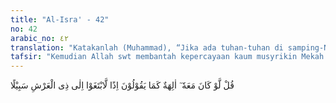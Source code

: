 ```yaml
---
title: "Al-Isra' - 42"
no: 42
arabic_no: ٤٢
translation: "Katakanlah (Muhammad), “Jika ada tuhan-tuhan di samping-Nya, sebagai-mana yang mereka katakan, niscaya tuhan-tuhan itu mencari jalan kepada Tuhan yang mempunyai ’Arsy.”"
tafsir: "Kemudian Allah swt membantah kepercayaan kaum musyrikin Mekah dengan memerintahkan kepada Rasul-Nya agar mengatakan kepada mereka bahwa jika ada tuhan-tuhan selain Dia, niscaya tuhan-tuhan yang mereka persekutukan itu akan mencari jalan untuk menyampaikan apa yang mereka inginkan kepada Allah yang mempunyai Arasy, yang kekuasaan-Nya meliputi langit, bumi, dan benda-benda lainnya. Sudah tentu tuhan-tuhan yang mereka persekutukan itu memohon lebih dulu dan menghambakan dirinya kepada-Nya. Maka cara mereka meminta kepada Allah dengan perantaraan tuhan-tuhan itu sudah menempuh jalan yang berliku-liku. Mengapa mereka tidak langsung menyembah dan memohon saja kepada Allah Yang Maha Esa.\n\nAyat ini mengandung sindiran kepada kaum musyrikin Mekah agar mereka menyembah hanya kepada Allah Yang Maha Esa, dan melarang mereka mengada-adakan tuhan yang lain sebagai perantara yang dapat menyampaikan keinginan mereka kepada Zat Yang Maha Esa. Allah tidak menyukai adanya perantara-perantara seperti yang mereka yakini, bahkan Allah telah melarang manusia mengadakan perantara-perantara seperti itu melalui wahyu yang telah disampaikan oleh para rasul-Nya."
---
```

قُلْ لَّوْ كَانَ مَعَهٗ ٓ اٰلِهَةٌ كَمَا يَقُوْلُوْنَ اِذًا لَّابْتَغَوْا اِلٰى ذِى الْعَرْشِ سَبِيْلًا